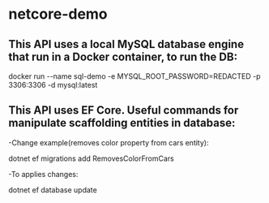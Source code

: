 # netcore-demo

## This API uses a local MySQL database engine that run in a Docker container, to run the DB:

docker run --name sql-demo -e MYSQL_ROOT_PASSWORD=REDACTED -p 3306:3306 -d mysql:latest


## This API uses EF Core. Useful commands for manipulate scaffolding entities in database:

-Change example(removes color property from cars entity): 

dotnet ef migrations add RemovesColorFromCars

-To applies changes: 

dotnet ef database update

